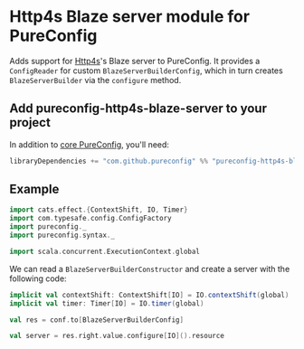 
# Http4s Blaze server module for PureConfig

Adds support for [Http4s](http://http4s.org/)'s Blaze server to PureConfig.
It provides a `ConfigReader` for custom `BlazeServerBuilderConfig`,
which in turn creates `BlazeServerBuilder` via the `configure` method.

## Add pureconfig-http4s-blaze-server to your project

In addition to [core PureConfig](https://github.com/pureconfig/pureconfig), you'll need:

```scala
libraryDependencies += "com.github.pureconfig" %% "pureconfig-http4s-blaze-server" % "0.12.2"
```

## Example

```scala
import cats.effect.{ContextShift, IO, Timer}
import com.typesafe.config.ConfigFactory
import pureconfig._
import pureconfig.syntax._

import scala.concurrent.ExecutionContext.global
```

We can read a `BlazeServerBuilderConstructor` and create a server with the following code:

```scala
implicit val contextShift: ContextShift[IO] = IO.contextShift(global)
implicit val timer: Timer[IO] = IO.timer(global)

val res = conf.to[BlazeServerBuilderConfig]

val server = res.right.value.configure[IO]().resource
```
